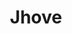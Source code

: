 ---
layout: post
categories: tools
title:  Jhove
maintenance-organization: <a href="http://jhove.openpreservation.org/">Open Preservation Foundation</a>
capabilities: Identifies, extracts technical metadata, and validates files.
formats: jpg, tiff, jp2, gif, wave, aiff, xml, html, ascii, utf-8, pdf
description: JHOVE is written in Java. The FITS tool wrapper uses the provided API. The JHOVE XML output is converted to FITS XML using XSLT. xml/jhove/jhove_xslt_map.xml is used to determine which XSLT to apply for the given identified format.
usage-note: For JP2 files the JHOVE output element Transformation indicates whether the compression is lossy or lossless. The transformation values are described in Table A-20 of the JPEG2000 part 1 specification. A value of 0 maps to the 9-7 irreversible (lossy) filter. A value of 1 maps to 5-3 reversible (lossless) filter. This JHOVE element is used by FITS when it outputs the compressionScheme in the image metadata, writing it as JPEG 2000 Lossy or JPEG 2000 Lossless.<br><br>JHOVE does not validate the codestream but it checks the file structure.
more-info-url: https://github.com/openpreserve/jhove
---